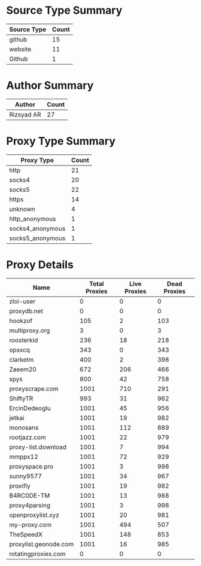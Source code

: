 # Source Type Summary

| Source Type | Count |
|-------------|-------|
| github | 15 |
| website | 11 |
| Github | 1 |


# Author Summary

| Author | Count |
|--------|-------|
| Rizsyad AR | 27 |


# Proxy Type Summary

| Proxy Type | Count |
|------------|-------|
| http | 21 |
| socks4 | 20 |
| socks5 | 22 |
| https | 14 |
| unknown | 4 |
| http_anonymous | 1 |
| socks4_anonymous | 1 |
| socks5_anonymous | 1 |


# Proxy Details

| Name | Total Proxies | Live Proxies | Dead Proxies |
|------|---------------|--------------|---------------|
| zloi-user | 0 | 0 | 0 |
| proxydb.net | 0 | 0 | 0 |
| hookzof | 105 | 2 | 103 |
| multiproxy.org | 3 | 0 | 3 |
| roosterkid | 236 | 18 | 218 |
| opsxcq | 343 | 0 | 343 |
| clarketm | 400 | 2 | 398 |
| Zaeem20 | 672 | 206 | 466 |
| spys | 800 | 42 | 758 |
| proxyscrape.com | 1001 | 710 | 291 |
| ShiftyTR | 993 | 31 | 962 |
| ErcinDedeoglu | 1001 | 45 | 956 |
| jetkai | 1001 | 19 | 982 |
| monosans | 1001 | 112 | 889 |
| rootjazz.com | 1001 | 22 | 979 |
| proxy-list.download | 1001 | 7 | 994 |
| mmppx12 | 1001 | 72 | 929 |
| proxyspace.pro | 1001 | 3 | 998 |
| sunny9577 | 1001 | 34 | 967 |
| proxifly | 1001 | 19 | 982 |
| B4RC0DE-TM | 1001 | 13 | 988 |
| proxy4parsing | 1001 | 3 | 998 |
| openproxylist.xyz | 1001 | 20 | 981 |
| my-proxy.com | 1001 | 494 | 507 |
| TheSpeedX | 1001 | 148 | 853 |
| proxylist.geonode.com | 1001 | 16 | 985 |
| rotatingproxies.com | 0 | 0 | 0 |

